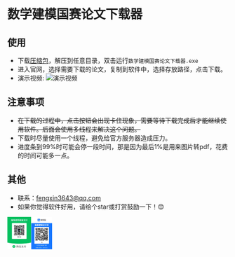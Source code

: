 # 数学建模国赛论文下载器
## 使用
- 下载[压缩包](https://github.com/FengX3643/Mathematical_Modeling_Paper_Download/releases/download/2/default.zip)，解压到任意目录，双击运行`数学建模国赛论文下载器.exe`
- 进入官网，选择需要下载的论文，复制到软件中，选择存放路径，点击下载。
- 演示视频:
  ![演示视频](使用方法.gif)
## 注意事项

- ~~在下载的过程中，点击按钮会出现卡住现象，需要等待下载完成后才能继续使用软件。后面会使用多线程来解决这个问题。~~
- 下载时尽量使用一个线程，避免给官方服务器造成压力。
- 进度条到99%时可能会停一段时间，那是因为最后1%是用来图片转pdf，花费的时间可能多一点。
## 其他
- 联系：<EMAIL>fengxin3643@qq.com
- 如果你觉得软件好用，请给个star或打赏鼓励一下！😊
 <img src="赞赏.jpg" alt="打赏" style="zoom: 10%;" />
